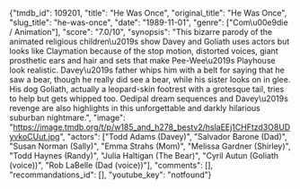 {"tmdb_id": 109201, "title": "He Was Once", "original_title": "He Was Once", "slug_title": "he-was-once", "date": "1989-11-01", "genre": ["Com\u00e9die / Animation"], "score": "7.0/10", "synopsis": "This bizarre parody of the animated religious children\u2019s show Davey and Goliath uses actors but looks like Claymation because of the stop motion, distorted voices, giant prosthetic ears and hair and sets that make Pee-Wee\u2019s Playhouse look realistic. Davey\u2019s father whips him with a belt for saying that he saw a bear, though he really did see a bear, while his sister looks on in glee. His dog Goliath, actually a leopard-skin footrest with a grotesque tail, tries to help but gets whipped too. Oedipal dream sequences and Davey\u2019s revenge are also highlights in this unforgettable and darkly hilarious suburban nightmare.", "image": "https://image.tmdb.org/t/p/w185_and_h278_bestv2/hslaEEj1CHFtzd3O8UDyvkoCUut.jpg", "actors": ["Todd Adams (Davey)", "Salvador Barone (Dad)", "Susan Norman (Sally)", "Emma Strahs (Mom)", "Melissa Gardner (Shirley)", "Todd Haynes (Randy)", "Julia Haltigan (The Bear)", "Cyril Autun (Goliath (voice))", "Rob LaBelle (Dad (voice))"], "comments": [], "recommandations_id": [], "youtube_key": "notfound"}
